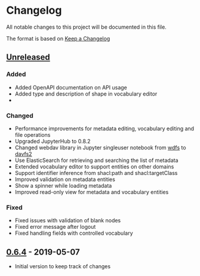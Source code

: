 # Changelog
All notable changes to this project will be documented in this file.

The format is based on [Keep a Changelog](https://keepachangelog.com/en/1.0.0/)

## [Unreleased]
### Added
- Added OpenAPI documentation on API usage
- Added type and description of shape in vocabulary editor
- 
### Changed
- Performance improvements for metadata editing, vocabulary editing and file operations
- Upgraded JupyterHub to 0.8.2
- Changed webdav library in Jupyter singleuser notebook from [wdfs](https://github.com/jmesmon/wdfs) to [davfs2](https://wiki.archlinux.org/index.php/Davfs2)
- Use ElasticSearch for retrieving and searching the list of metadata
- Extended vocabulary editor to support entities on other domains
- Support identifier inference from shacl:path and shacl:targetClass
- Improved validation on metadata entities
- Show a spinner while loading metadata
- Improved read-only view for metadata and vocabulary entities

### Fixed
- Fixed issues with validation of blank nodes
- Fixed error message after logout
- Fixed handling fields with controlled vocabulary

## [0.6.4] - 2019-05-07
- Initial version to keep track of changes

[Unreleased]: https://github.com/fairspace/workspace/compare/v0.6.4...HEAD
[0.6.4]: https://github.com/fairspace/workspace/tree/v0.6.4
